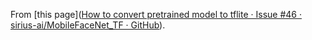 From [this page]([How to convert pretrained model to tflite · Issue #46 · sirius-ai/MobileFaceNet_TF · GitHub](https://github.com/sirius-ai/MobileFaceNet_TF/issues/46)). 
